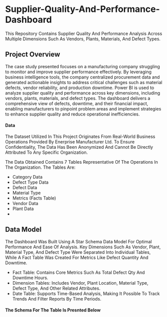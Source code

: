 # Supplier-Quality-And-Performance-Dashboard
This Repository Contains Supplier Quality And Performance Analysis Across Multiple Dimensions Such As Vendors, Plants, Materials, And Defect Types. 

## Project Overview
The case study presented focuses on a manufacturing company struggling to monitor and improve supplier performance effectively. By leveraging business intelligence tools, the company centralized procurement data and generated actionable insights to address critical challenges such as material defects, vendor reliability, and production downtime.
Power BI is used to analyze supplier quality and performance across key dimensions, including vendors, plants, materials, and defect types. The dashboard delivers a comprehensive view of defects, downtime, and their financial impact, enabling manufacturers to pinpoint problem areas and implement strategies to enhance supplier quality and reduce operational inefficiencies.

#### Data
The Dataset Utilized In This Project Originates From Real-World Business Operations Provided By Enerprise Manufacturer Ltd. To Ensure Confidentiality, The Data Has Been Anonymized And Cannot Be Directly Attributed To Any Specific Organization.

The Data Obtained Contains 7 Tables Representative Of The Operations In The Organization. The Tables Are:
- Category Data
- Defect Type Data
- Defect Data
- Material Type
- Metrics (Facts Table)
- Vendor Data
- Plant Data
- 
## Data Model

The Dashboard Was Built Using A Star Schema Data Model For Optimal Performance And Ease Of Analysis. Key Dimensions Such As Vendor, Plant, Material Type, And Defect Type Were 
Separated Into Individual Tables, While A Fact Table Was Created For Metrics Like Defect Quantity And Downtime.

- Fact Table: Contains Core Metrics Such As Total Defect Qty And Downtime Hours.
- Dimension Tables: Includes Vendor, Plant Location, Material Type, Defect Type, And Other Related Attributes.
- Date Table: Supports Time-Based Analysis, Making It Possible To Track Trends And Filter Reports By Time Periods.

#### The Schema For The Table Is Presnted Below

